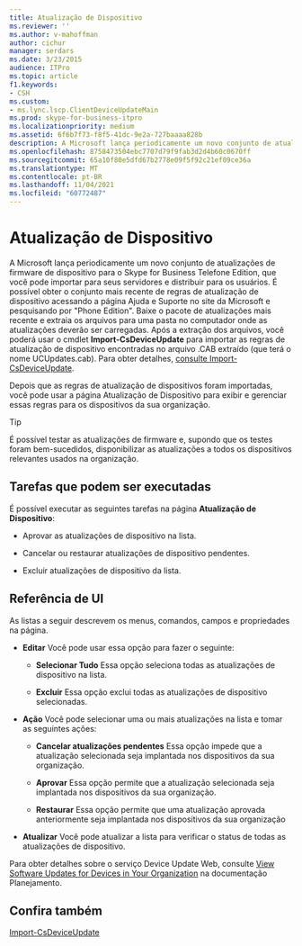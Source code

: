 ```yaml
---
title: Atualização de Dispositivo
ms.reviewer: ''
ms.author: v-mahoffman
author: cichur
manager: serdars
ms.date: 3/23/2015
audience: ITPro
ms.topic: article
f1.keywords:
- CSH
ms.custom:
- ms.lync.lscp.ClientDeviceUpdateMain
ms.prod: skype-for-business-itpro
ms.localizationpriority: medium
ms.assetid: 6f6b7f73-f8f5-41dc-9e2a-727baaaa828b
description: A Microsoft lança periodicamente um novo conjunto de atualizações de firmware de dispositivo para o Skype for Business Telefone Edition, que você pode importar para seus servidores e distribuir para os usuários. Você pode obter o conjunto mais recente de regras de atualização de dispositivo indo para a página Ajuda e Suporte no site da Microsoft e pesquisando porPhone Edition.Baixe o pacote de atualização mais recente e extraia os arquivos para uma pasta no computador onde as atualizações devem ser carregadas. Após a extração dos arquivos, você poderá usar o cmdlet Import-CsDeviceUpdate para importar as regras de atualização de dispositivo encontradas no arquivo .CAB extraído (que terá o nome UCUpdates.cab). Para obter detalhes, consulte Import-CsDeviceUpdate.
ms.openlocfilehash: 8758473504ebc7707d79f9fab3d2d4b60c0670ff
ms.sourcegitcommit: 65a10f80e5dfd67b2778e09f5f92c21ef09ce36a
ms.translationtype: MT
ms.contentlocale: pt-BR
ms.lasthandoff: 11/04/2021
ms.locfileid: "60772487"
---
```

# <a name="device-update"></a>Atualização de Dispositivo

A Microsoft lança periodicamente um novo conjunto de atualizações de firmware de dispositivo para o Skype for Business Telefone Edition, que você pode importar para seus servidores e distribuir para os usuários. É possível obter o conjunto mais recente de regras de atualização de dispositivo acessando a página Ajuda e Suporte no site da Microsoft e pesquisando por "Phone Edition". Baixe o pacote de atualizações mais recente e extraia os arquivos para uma pasta no computador onde as atualizações deverão ser carregadas. Após a extração dos arquivos, você poderá usar o cmdlet **Import-CsDeviceUpdate** para importar as regras de atualização de dispositivo encontradas no arquivo .CAB extraído (que terá o nome UCUpdates.cab). Para obter detalhes, [consulte Import-CsDeviceUpdate](/powershell/module/skype/import-csdeviceupdate?view=skype-ps).

Depois que as regras de atualização de  dispositivos foram importadas, você pode usar a página Atualização de Dispositivo para exibir e gerenciar essas regras para os dispositivos da sua organização.

> [!TIP]
> É possível testar as atualizações de firmware e, supondo que os testes foram bem-sucedidos, disponibilizar as atualizações a todos os dispositivos relevantes usados na organização.

## <a name="tasks-you-can-perform"></a>Tarefas que podem ser executadas

É possível executar as seguintes tarefas na página **Atualização de Dispositivo**:

- Aprovar as atualizações de dispositivo na lista.

- Cancelar ou restaurar atualizações de dispositivo pendentes.

- Excluir atualizações de dispositivo da lista.

## <a name="ui-reference"></a>Referência de UI

As listas a seguir descrevem os menus, comandos, campos e propriedades na página.

- **Editar** Você pode usar essa opção para fazer o seguinte:

  - **Selecionar Tudo** Essa opção seleciona todas as atualizações de dispositivo na lista.

  - **Excluir** Essa opção exclui todas as atualizações de dispositivo selecionadas.

- **Ação** Você pode selecionar uma ou mais atualizações na lista e tomar as seguintes ações:

  - **Cancelar atualizações pendentes** Essa opção impede que a atualização selecionada seja implantada nos dispositivos da sua organização.

  - **Aprovar** Essa opção permite que a atualização selecionada seja implantada nos dispositivos da sua organização.

  - **Restaurar** Essa opção permite que uma atualização aprovada anteriormente seja implantada nos dispositivos da sua organização

- **Atualizar** Você pode atualizar a lista para verificar o status de todas as atualizações de dispositivo.

Para obter detalhes sobre o serviço Device Update Web, consulte [View Software Updates for Devices in Your Organization](/previous-versions/office/lync-server-2013/lync-server-2013-view-software-updates-for-devices-in-your-organization) na documentação Planejamento.
## <a name="see-also"></a>Confira também

[Import-CsDeviceUpdate](/powershell/module/skype/import-csdeviceupdate?view=skype-ps)